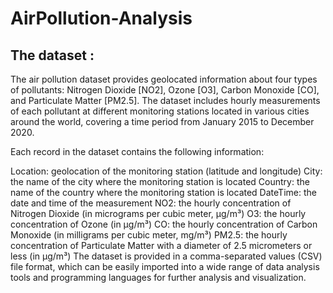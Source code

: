 # AirPollution-Analysis

## The dataset :

The air pollution dataset provides geolocated information about four types of pollutants: Nitrogen Dioxide [NO2], Ozone [O3], Carbon Monoxide [CO], and Particulate Matter [PM2.5]. The dataset includes hourly measurements of each pollutant at different monitoring stations located in various cities around the world, covering a time period from January 2015 to December 2020.

Each record in the dataset contains the following information:

Location: geolocation of the monitoring station (latitude and longitude)
City: the name of the city where the monitoring station is located
Country: the name of the country where the monitoring station is located
DateTime: the date and time of the measurement
NO2: the hourly concentration of Nitrogen Dioxide (in micrograms per cubic meter, µg/m³)
O3: the hourly concentration of Ozone (in µg/m³)
CO: the hourly concentration of Carbon Monoxide (in milligrams per cubic meter, mg/m³)
PM2.5: the hourly concentration of Particulate Matter with a diameter of 2.5 micrometers or less (in µg/m³)
The dataset is provided in a comma-separated values (CSV) file format, which can be easily imported into a wide range of data analysis tools and programming languages for further analysis and visualization.
